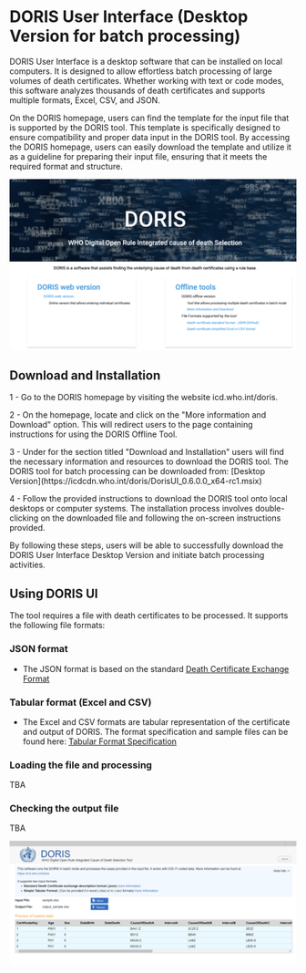 # DORIS User Interface (Desktop Version for batch processing) 

DORIS User Interface is a desktop software that can be installed on local computers. It is designed to allow effortless batch processing of large volumes of death certificates. Whether working with text or code modes, this software analyzes thousands of death certificates and supports multiple formats, Excel, CSV, and JSON.

On the DORIS homepage, users can find the template for the input file that is supported by the DORIS tool. This template is specifically designed to ensure compatibility and proper data input in the DORIS tool. By accessing the DORIS homepage, users can easily download the template and utilize it as a guideline for preparing their input file, ensuring that it meets the required format and structure. 

![DORIShomepagepicture ](img/DORIShomepage.png)

## Download and Installation

1 - Go to the DORIS homepage by visiting the website icd.who.int/doris.
<p> 2 - On the homepage, locate and click on the "More information and Download" option. This will redirect users to the page containing instructions for using the DORIS Offline Tool.
<p> 3 - Under for the section titled "Download and Installation" users will find the necessary information and resources to download the DORIS tool. The DORIS tool for batch processing can be downloaded from: [Desktop Version](https://icdcdn.who.int/doris/DorisUI_0.6.0.0_x64-rc1.msix)  
<p> 4 - Follow the provided instructions to download the DORIS tool onto local desktops or computer systems. The installation process involves double-clicking on the downloaded file and following the on-screen instructions provided. 
<p> By following these steps, users will be able to successfully download the DORIS User Interface Desktop Version and initiate batch processing activities.

## Using DORIS UI

The tool requires a file with death certificates to be processed. It supports the following file  formats:

### JSON format
- The JSON format is based on the standard [Death Certificate Exchange Format](json-format.md) 

### Tabular format (Excel and CSV)
- The Excel and CSV formats are tabular representation of the certificate and output of DORIS. The format specification and sample files can be found 
here: [Tabular Format Specification](csv-excel-format.md)

### Loading the file and processing

TBA

### Checking the output file

TBA

![DORIS UI Screenshot](img/dorisuiscreen.png)


